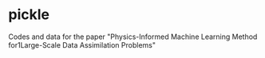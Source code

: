 # pickle
Codes and data for the paper "Physics-Informed Machine Learning Method for1Large-Scale Data Assimilation Problems"
